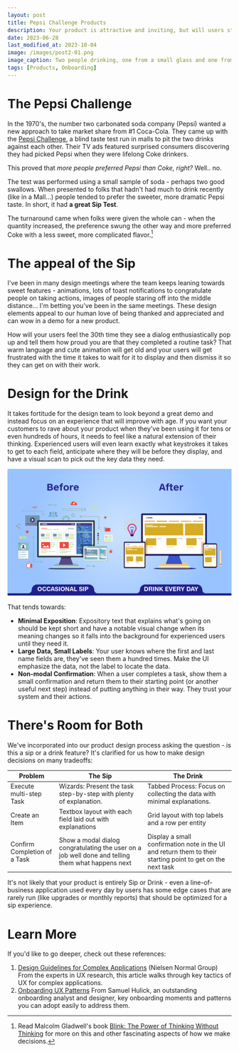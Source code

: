 ```yaml
---
layout: post
title: Pepsi Challenge Products
description: Your product is attractive and inviting, but will users stay around long enough to drink the whole can?
date: 2023-06-28
last_modified_at: 2023-10-04
image: /images/post2-01.png
image_caption: Two people drinking, one from a small glass and one from a massive container which is overwhelming him.
tags: [Products, Onboarding]
---
```


# The Pepsi Challenge

In the 1970's, the number two carbonated soda company (Pepsi) wanted a new approach to take market share from #1 Coca-Cola.  They came up with the [Pepsi Challenge](https://en.wikipedia.org/wiki/Pepsi_Challenge), a blind taste test run in malls to pit the two drinks against each other.  Their TV ads featured surprised consumers discovering they had picked Pepsi when they were lifelong Coke drinkers.

This proved that _more people preferred Pepsi than Coke, right?_  Well.. no.

The test was performed using a small sample of soda - perhaps two good swallows.  When presented to folks that hadn't had much to drink recently (like in a Mall...) people tended to prefer the sweeter, more dramatic Pepsi taste. In short, it had **a great Sip Test**.

The turnaround came when folks were given the whole can - when the quantity increased, the preference swung the other way and more preferred Coke with a less sweet, more complicated flavor.[^1]

[^1]: Read Malcolm Gladwell's book [Blink: The Power of Thinking Without Thinking](https://a.co/d/36avQEh) for more on this and other fascinating aspects of how we make decisions.

# The appeal of the Sip

I've been in many design meetings where the team keeps leaning towards sweet features - animations, lots of toast notifications to congratulate people on taking actions, images of people staring off into the middle distance... I'm betting you've been in the same meetings.  These design elements appeal to our human love of being thanked and appreciated and can wow in a demo for a new product.

How will your users feel the 30th time they see a dialog enthusiastically pop up and tell them how proud you are that they completed a routine task?  That warm language and cute animation will get old and your users will get frustrated with the time it takes to wait for it to display and then dismiss it so they can get on with their work.

# Design for the Drink

It takes fortitude for the design team to look beyond a great demo and instead focus on an experience that will improve with age.  If you want your customers to rave about your product when they've been using it for tens or even hundreds of hours, it needs to feel like a natural extension of their thinking.  Experienced users will even learn exactly what keystrokes it takes to get to each field, anticipate where they will be before they display, and have a visual scan to pick out the key data they need.

![Tone down the visual noise but increase the information density to optimize for drink after drink](/images/post2-02.png)

That tends towards:

* **Minimal Exposition**: Expository text that explains what's going on should be kept short and have a notable visual change when its meaning changes so it falls into the background for experienced users until they need it.
* **Large Data, Small Labels**: Your user knows where the first and last name fields are, they've seen them a hundred times.  Make the UI emphasize the data, not the label to locate the data.
* **Non-modal Confirmation**: When a user completes a task, show them a small confirmation and return them to their starting point (or another useful next step) instead of putting anything in their way.  They trust your system and their actions.

# There's Room for Both

We've incorporated into our product design process asking the question - is this a sip or a drink feature?  It's clarified for us how to make design decisions on many tradeoffs:  

| Problem | The Sip | The Drink |
| ------- | ------- | --------- |
| Execute multi-step Task | Wizards: Present the task step-by-step with plenty of explanation. | Tabbed Process: Focus on collecting the data with minimal explanations. |
| Create an Item | Textbox layout with each field laid out with explanations | Grid layout with top labels and a row per entity |
| Confirm Completion of a Task | Show a modal dialog congratulating the user on a job well done and telling them what happens next | Display a small confirmation note in the UI and return them to their starting point to get on the next task |

It's not likely that your product is entirely Sip or Drink - even a line-of-business application used every day by users has some edge cases that are rarely run (like upgrades or monthly reports) that should be optimized for a sip experience.

# Learn More

If you'd like to go deeper, check out these references:

1. [Design Guidelines for Complex Applications](https://www.nngroup.com/articles/complex-application-design/) (Nielsen Normal Group) From the experts in UX research, this article walks through key tactics of UX for complex applications.
2. [Onboarding UX Patterns](https://www.useronboard.com/onboarding-ux-patterns/) From Samuel Hulick, an outstanding onboarding analyst and designer, key onboarding moments and patterns you can adopt easily to address them.